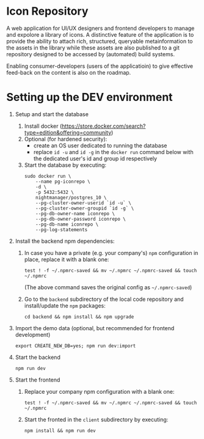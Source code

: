 # Icon Repository

A web application for UI/UX designers and frontend developers to manage and expolore a library of icons. A distinctive feature of the application is to provide the ability to attach rich, structured, queryable metainformation to the assets in the library while these assets are also published to a git repository designed to be accessed by (automated) build systems.

Enabling consumer-developers (users of the applicatioin) to give effective feed-back on the content is also on the roadmap.

# Setting up the DEV environment

1. Setup and start the database
    1. Install docker (https://store.docker.com/search?type=edition&offering=community)
    1. Optional (for hardened security):
        - create an OS user dedicated to running the database
        - replace `id -u` and `id -g` in the `docker run` command below with the dedicated user's id and group id respectively
    1. Start the database by executing:
        ```
        sudo docker run \
            --name pg-iconrepo \
            -d \
            -p 5432:5432 \
            nightmanager/postgres_10 \
            --pg-cluster-owner-userid `id -u` \
            --pg-cluster-owner-groupid `id -g` \
            --pg-db-owner-name iconrepo \
            --pg-db-owner-password iconrepo \
            --pg-db-name iconrepo \
            --pg-log-statements
        ```
1. Install the backend npm dependencies:
    1. In case you have a private (e.g. your company's) `npm` configuration in place, replace it with a blank one:

        `test ! -f ~/.npmrc-saved && mv ~/.npmrc ~/.npmrc-saved && touch ~/.npmrc`

        (The above command saves the original config as `~/.npmrc-saved`)
    1. Go to the `backend` subdirectory of the local code repository and install/update the `npm` packages:

        `cd backend && npm install && npm upgrade`

1. Import the demo data (optional, but recommended for frontend development)

   `export CREATE_NEW_DB=yes; npm run dev:import`

1. Start the backend

    `npm run dev`

1. Start the frontend

    1. Replace your company npm configuration with a blank one:

        `test ! -f ~/.npmrc-saved && mv ~/.npmrc ~/.npmrc-saved && touch ~/.npmrc`
    1. Start the fronted in the `client` subdirectory by
       executing:

        `npm install && npm run dev`
